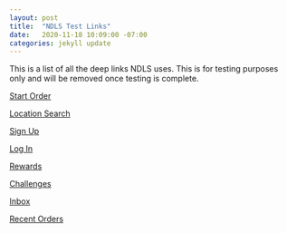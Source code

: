 ```yaml
---
layout: post
title:  "NDLS Test Links"
date:   2020-11-18 10:09:00 -07:00
categories: jekyll update
---
```


This is a list of all the deep links NDLS uses.  This is for testing purposes only and will be removed
once testing is complete.

[Start Order][StartOrder]

[Location Search][LocationSearch]

[Sign Up][SignUp]

[Log In][Login]

[Rewards][Rewards]

[Challenges][Challenges]

[Inbox][Inbox]

[Recent Orders][RecentOrders]

[StartOrder]: https://noodles.app.link/StartOrder
[LocationSearch]: https://noodles.app.link/LocationSearch
[SignUp]: https://noodles.app.link/SignUp
[Login]: https://noodles.app.link/Login
[Rewards]: https://noodles.app.link/Rewards
[Challenges]: https://noodles.app.link/Challenges
[Inbox]: https://noodles.app.link/Inbox
[RecentOrders]: https://noodles.app.link/RecentOrders
